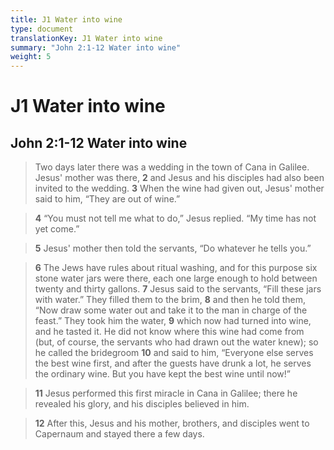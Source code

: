 ```yaml
---
title: J1 Water into wine
type: document
translationKey: J1 Water into wine
summary: "John 2:1-12 Water into wine"
weight: 5
---
```

# J1 Water into wine

## John 2:1-12 Water into wine

>   Two days later there was a wedding in the town of Cana in Galilee. Jesus' mother was there, **2** and Jesus and his disciples had also been invited to the wedding. **3** When the wine had given out, Jesus' mother said to him, “They are out of wine.”

>   **4** “You must not tell me what to do,” Jesus replied. “My time has not yet come.”

>   **5** Jesus' mother then told the servants, “Do whatever he tells you.”

>   **6** The Jews have rules about ritual washing, and for this purpose six stone water jars were there, each one large enough to hold between twenty and thirty gallons. **7** Jesus said to the servants, “Fill these jars with water.” They filled them to the brim, **8** and then he told them, “Now draw some water out and take it to the man in charge of the feast.” They took him the water, **9** which now had turned into wine, and he tasted it. He did not know where this wine had come from (but, of course, the servants who had drawn out the water knew); so he called the bridegroom **10** and said to him, “Everyone else serves the best wine first, and after the guests have drunk a lot, he serves the ordinary wine. But you have kept the best wine until now!”

>   **11** Jesus performed this first miracle in Cana in Galilee; there he revealed his glory, and his disciples believed in him.

>   **12** After this, Jesus and his mother, brothers, and disciples went to Capernaum and stayed there a few days.

